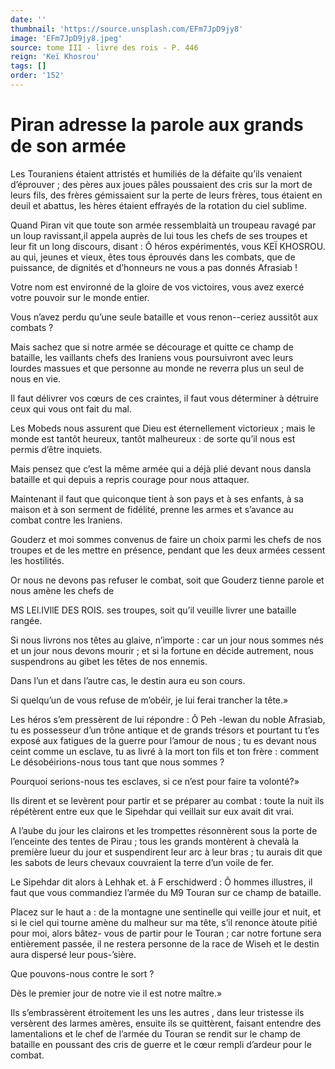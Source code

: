 ```yaml
---
date: ''
thumbnail: 'https://source.unsplash.com/EFm7JpD9jy8'
image: 'EFm7JpD9jy8.jpeg'
source: tome III - livre des rois - P. 446
reign: 'Keï Khosrou'
tags: []
order: '152'
---
```


# Piran adresse la parole aux grands de son armée

Les Touraniens étaient attristés et humiliés de la défaite qu’ils venaient d’éprouver ; des pères aux joues pâles poussaient des cris sur la mort de leurs fils, des frères gémissaient sur la perte de leurs frères, tous étaient en deuil et abattus, les hères étaient effrayés de la rotation du ciel sublime.

Quand Piran vit que toute son armée ressemblaità un troupeau ravagé par un loup ravissant,il appela auprès de lui tous les chefs de ses troupes et leur fit un long discours, disant : Ô héros expérimentés, vous KEÏ KHOSROU. au qui, jeunes et vieux, êtes tous éprouvés dans les combats, que de puissance, de dignités et d’honneurs ne vous a pas donnés Afrasiab !

Votre nom est environné de la gloire de vos victoires, vous avez exercé votre pouvoir sur le monde entier.

Vous n’avez perdu qu’une seule bataille et vous renon--ceriez aussitôt aux combats ?

Mais sachez que si notre armée se décourage et quitte ce champ de bataille, les vaillants chefs des Iraniens vous poursuivront avec leurs lourdes massues et que personne au monde ne reverra plus un seul de nous en vie.

Il faut délivrer vos cœurs de ces craintes, il faut vous déterminer à détruire ceux qui vous ont fait du mal.

Les Mobeds nous assurent que Dieu est éternellement victorieux ; mais le monde est tantôt heureux, tantôt malheureux : de sorte qu’il nous est permis d’être inquiets.

Mais pensez que c’est la même armée qui a déjà plié devant nous dansla bataille et qui depuis a repris courage pour nous attaquer.

Maintenant il faut que quiconque tient à son pays et à ses enfants, à sa maison et à son serment de fidélité, prenne les armes et s’avance au combat contre les Iraniens.

Gouderz et moi sommes convenus de faire un choix parmi les chefs de nos troupes et de les mettre en présence, pendant que les deux armées cessent les hostilités.

Or nous ne devons pas refuser le combat, soit que Gouderz tienne parole et nous amène les chefs de

MS LEl.IVllE DES ROIS. ses troupes, soit qu’il veuille livrer une bataille rangée.

Si nous livrons nos têtes au glaive, n’importe : car un jour nous sommes nés et un jour nous devons mourir ; et si la fortune en décide autrement, nous suspendrons au gibet les têtes de nos ennemis.

Dans l’un et dans l’autre cas, le destin aura eu son cours.

Si quelqu’un de vous refuse de m’obéir, je lui ferai trancher la tête.»

Les héros s’em pressèrent de lui répondre : Ô Peh -lewan du noble Afrasiab, tu es possesseur d’un trône antique et de grands trésors et pourtant tu t’es exposé aux fatigues de la guerre pour l’amour de nous ; tu es devant nous ceint comme un esclave, tu as livré à la mort ton fils et ton frère : comment Le désobéirions-nous tous tant que nous sommes ?

Pourquoi serions-nous tes esclaves, si ce n’est pour faire ta volonté?»

Ils dirent et se levèrent pour partir et se préparer au combat : toute la nuit ils répétèrent entre eux que le Sipehdar qui veillait sur eux avait dit vrai.

A l’aube du jour les clairons et les trompettes résonnèrent sous la porte de l’enceinte des tentes de Pirau ; tous les grands montèrent à chevalà la première lueur du jour et suspendirent leur arc à leur bras ; tu aurais dit que les sabots de leurs chevaux couvraient la terre d’un voile de fer.

Le Sipehdar dit alors à Lehhak et. à F erschidwerd : Ô hommes illustres, il faut que vous commandiez l’armée du M9 Touran sur ce champ de bataille.

Placez sur le haut a : de la montagne une sentinelle qui veille jour et nuit, et si le ciel qui tourne amène du malheur sur ma tête, s’il renonce àtoute pitié pour moi, alors bâtez- vous de partir pour le Touran ; car notre fortune sera entièrement passée, il ne restera personne de la race de Wiseh et le destin aura dispersé leur pous-’sière.

Que pouvons-nous contre le sort ?

Dès le premier jour de notre vie il est notre maître.»

Ils s’embrassèrent étroitement les uns les autres , dans leur tristesse ils versèrent des larmes amères, ensuite ils se quittèrent, faisant entendre des lamentalions et le chef de l’armée du Touran se rendit sur le champ de bataille en poussant des cris de guerre et le cœur rempli d’ardeur pour le combat.
